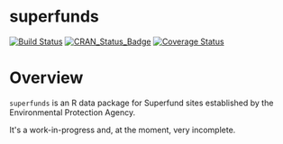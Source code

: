 
<!-- README.md is generated from README.Rmd. Please edit that file -->
superfunds
==========

[![Build Status](https://travis-ci.org/hepplerj/superfunds.svg?branch=master)](https://travis-ci.org/hepplerj/superfunds) [![CRAN\_Status\_Badge](http://www.r-pkg.org/badges/version/superfunds)](http://cran.r-project.org/package=superfunds) [![Coverage Status](https://img.shields.io/codecov/c/github/hepplerj/superfunds/master.svg)](https://codecov.io/github/hepplerj/superfunds?branch=master)

Overview
========

`superfunds` is an R data package for Superfund sites established by the Environmental Protection Agency.

It's a work-in-progress and, at the moment, very incomplete.
